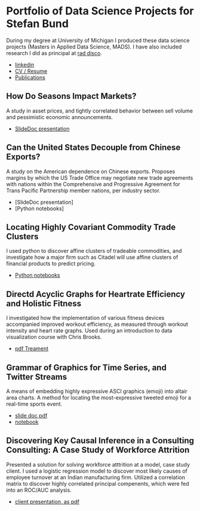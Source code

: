# Portfolio of Data Science Projects for Stefan Bund
During my degree at University of Michigan I produced these data science projects (Masters in Applied Data Science, MADS). I have also included research I did as principal at [rad disco](http://raddisco.com).

+ [linkedin](https://www.linkedin.com/in/stefanbund/)
+ [CV / Resume](https://docs.google.com/document/d/1mwfGmW2_hfd2S1HAthxel5YC2gYLGCcM/edit?usp=sharing&ouid=108559642540650615622&rtpof=true&sd=true)
+ [Publications](http://dx.doi.org/10.2165/00822942-200403040-00008)

## How Do Seasons Impact Markets? 
A study in asset prices, and tightly correlated behavior between sell volume and pessimistic economic announcements. 
+ [SlideDoc presentation](https://github.com/stefanbund/MADSPortfolio/blob/main/04-Liang-Yau-Bund_2023winter.pptx.pdf)

## Can the United States Decouple from Chinese Exports?
A study on the American dependence on Chinese exports. Proposes margins by which the US Trade Office may negotiate new trade agreements with nations within the Comprehensive and Progressive Agreement for Trans Pacific Partnership member nations, per industry sector. 
+ [SlideDoc presentation]
+ [Python notebooks]

## Locating Highly Covariant Commodity Trade Clusters
I used python to discover affine clusters of tradeable commodities, and investigate how a major firm such as Citadel will use affine clusters of financial products to predict pricing. 
+ [Python notebooks](https://github.com/stefanbund/MADSPortfolio/blob/main/visualizing%20commodity%20clusters%20--%20bund.ipynb)

## Directd Acyclic Graphs for Heartrate Efficiency and Holistic Fitness 
I investigated how the implementation of various fitness devices accompanied improved workout efficiency, as measured through workout intensity and heart rate graphs. Used during an introduction to data visualization course with Chris Brooks. 
+ [pdf Treament](https://github.com/stefanbund/MADSPortfolio/blob/main/High%20Heart%20Rate-%20a%20Directed%20Graph%20Analysis.pdf)

## Grammar of Graphics for Time Series, and Twitter Streams
A means of embedding highly expressive ASCI graphics (emoji) into altair area charts. A method for locating the most-expressive tweeted emoji for a real-time sports event.
+ [slide doc pdf](https://github.com/stefanbund/MADSPortfolio/blob/main/tweet%20stream%20vizualization%20per%20stefan%20bund.pdf)
+ [notebook](https://github.com/stefanbund/MADSPortfolio/blob/main/visualizing%20tweet%20time%20series%20via%20emojis.ipynb)

## Discovering Key Causal Inference in a Consulting Consulting: A Case Study of Workforce Attrition
Presented a solution for solving workforce atttrition at a model, case study client. I used a logistic regression model to discover most likely causes of employee turnover at an Indian manufacturing firm. Utilized a correlation matrix to discover highly correlated principal compenents, which were fed into an ROC/AUC analysis. 
+ [client presentation, as pdf](https://github.com/stefanbund/MADSPortfolio/blob/main/predicting%20causes%20of%20employee%20turnover%2C%20a%20case%20study%20using%20logistic%20regression.pdf)
